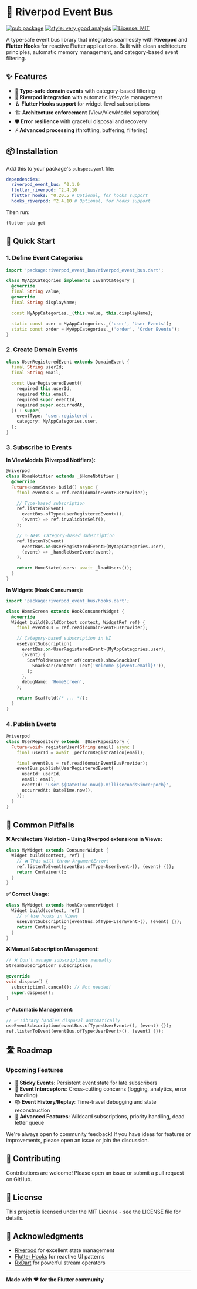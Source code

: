 # 🚀 Riverpod Event Bus

[![pub package](https://img.shields.io/pub/v/riverpod_event_bus.svg)](https://pub.dev/packages/riverpod_event_bus)
[![style: very good analysis](https://img.shields.io/badge/style-very_good_analysis-B22C89.svg)](https://pub.dev/packages/very_good_analysis)
[![License: MIT](https://img.shields.io/badge/License-MIT-yellow.svg)](https://opensource.org/licenses/MIT)

A type-safe event bus library that integrates seamlessly with **Riverpod** and **Flutter Hooks** for reactive Flutter applications. Built with clean architecture principles, automatic memory management, and category-based event filtering.

## ✨ Features

- 🎯 **Type-safe domain events** with category-based filtering
- 🔄 **Riverpod integration** with automatic lifecycle management
- 🪝 **Flutter Hooks support** for widget-level subscriptions
- 🏗️ **Architecture enforcement** (View/ViewModel separation)
- 🛡️ **Error resilience** with graceful disposal and recovery
- ⚡ **Advanced processing** (throttling, buffering, filtering)

## 📦 Installation

Add this to your package's `pubspec.yaml` file:

```yaml
dependencies:
  riverpod_event_bus: ^0.1.0
  flutter_riverpod: ^2.4.10
  flutter_hooks: ^0.20.5 # Optional, for hooks support
  hooks_riverpod: ^2.4.10 # Optional, for hooks support
```

Then run:

```bash
flutter pub get
```

## 🚀 Quick Start

### 1. Define Event Categories

```dart
import 'package:riverpod_event_bus/riverpod_event_bus.dart';

class MyAppCategories implements IEventCategory {
  @override
  final String value;
  @override
  final String displayName;

  const MyAppCategories._(this.value, this.displayName);

  static const user = MyAppCategories._('user', 'User Events');
  static const order = MyAppCategories._('order', 'Order Events');
}
```

### 2. Create Domain Events

```dart
class UserRegisteredEvent extends DomainEvent {
  final String userId;
  final String email;

  const UserRegisteredEvent({
    required this.userId,
    required this.email,
    required super.eventId,
    required super.occurredAt,
  }) : super(
    eventType: 'user.registered',
    category: MyAppCategories.user,
  );
}
```

### 3. Subscribe to Events

**In ViewModels (Riverpod Notifiers):**
```dart
@riverpod
class HomeNotifier extends _$HomeNotifier {
  @override
  Future<HomeState> build() async {
    final eventBus = ref.read(domainEventBusProvider);

    // Type-based subscription
    ref.listenToEvent(
      eventBus.ofType<UserRegisteredEvent>(),
      (event) => ref.invalidateSelf(),
    );

    // ✨ NEW: Category-based subscription
    ref.listenToEvent(
      eventBus.on<UserRegisteredEvent>(MyAppCategories.user),
      (event) => _handleUserEvent(event),
    );

    return HomeState(users: await _loadUsers());
  }
}
```

**In Widgets (Hook Consumers):**
```dart
import 'package:riverpod_event_bus/hooks.dart';

class HomeScreen extends HookConsumerWidget {
  @override
  Widget build(BuildContext context, WidgetRef ref) {
    final eventBus = ref.read(domainEventBusProvider);

    // Category-based subscription in UI
    useEventSubscription(
      eventBus.on<UserRegisteredEvent>(MyAppCategories.user),
      (event) {
        ScaffoldMessenger.of(context).showSnackBar(
          SnackBar(content: Text('Welcome ${event.email}!')),
        );
      },
      debugName: 'HomeScreen',
    );

    return Scaffold(/* ... */);
  }
}
```

### 4. Publish Events

```dart
@riverpod
class UserRepository extends _$UserRepository {
  Future<void> registerUser(String email) async {
    final userId = await _performRegistration(email);

    final eventBus = ref.read(domainEventBusProvider);
    eventBus.publish(UserRegisteredEvent(
      userId: userId,
      email: email,
      eventId: 'user-${DateTime.now().millisecondsSinceEpoch}',
      occurredAt: DateTime.now(),
    ));
  }
}
```

## 🚨 Common Pitfalls

**❌ Architecture Violation - Using Riverpod extensions in Views:**
```dart
class MyWidget extends ConsumerWidget {
  Widget build(context, ref) {
    // ❌ This will throw ArgumentError!
    ref.listenToEvent(eventBus.ofType<UserEvent>(), (event) {});
    return Container();
  }
}
```

**✅ Correct Usage:**
```dart
class MyWidget extends HookConsumerWidget {
  Widget build(context, ref) {
    // ✅ Use hooks in Views
    useEventSubscription(eventBus.ofType<UserEvent>(), (event) {});
    return Container();
  }
}
```

**❌ Manual Subscription Management:**
```dart
// ❌ Don't manage subscriptions manually
StreamSubscription? subscription;

@override
void dispose() {
  subscription?.cancel(); // Not needed!
  super.dispose();
}
```

**✅ Automatic Management:**
```dart
// ✅ Library handles disposal automatically
useEventSubscription(eventBus.ofType<UserEvent>(), (event) {});
ref.listenToEvent(eventBus.ofType<UserEvent>(), (event) {});
```

## 🛣️ Roadmap

### Upcoming Features
- 📌 **Sticky Events**: Persistent event state for late subscribers
- 🔧 **Event Interceptors**: Cross-cutting concerns (logging, analytics, error handling)
- 📚 **Event History/Replay**: Time-travel debugging and state reconstruction
- 🎯 **Advanced Features**: Wildcard subscriptions, priority handling, dead letter queue

We're always open to community feedback! If you have ideas for features or improvements, please open an issue or join the discussion.

## 🤝 Contributing

Contributions are welcome! Please open an issue or submit a pull request on GitHub.

## 📄 License

This project is licensed under the MIT License - see the LICENSE file for details.

## 🙏 Acknowledgments

- [Riverpod](https://riverpod.dev) for excellent state management
- [Flutter Hooks](https://pub.dev/packages/flutter_hooks) for reactive UI patterns
- [RxDart](https://pub.dev/packages/rxdart) for powerful stream operators

---

**Made with ❤️ for the Flutter community**
